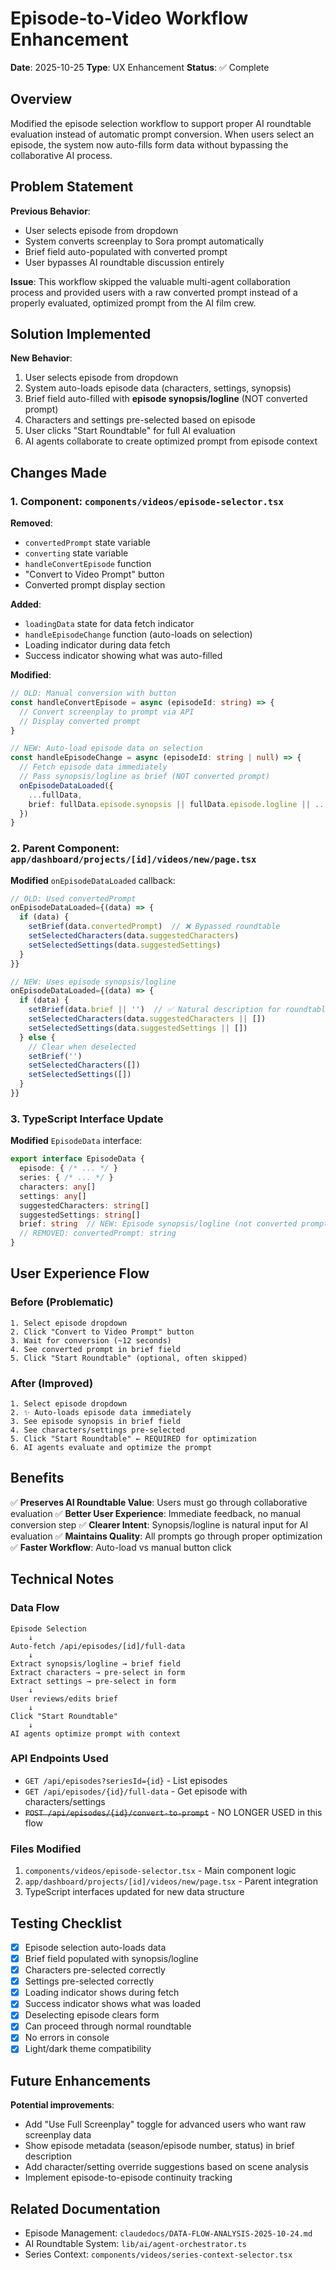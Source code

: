 # Episode-to-Video Workflow Enhancement

**Date**: 2025-10-25
**Type**: UX Enhancement
**Status**: ✅ Complete

## Overview

Modified the episode selection workflow to support proper AI roundtable evaluation instead of automatic prompt conversion. When users select an episode, the system now auto-fills form data without bypassing the collaborative AI process.

## Problem Statement

**Previous Behavior**:
- User selects episode from dropdown
- System converts screenplay to Sora prompt automatically
- Brief field auto-populated with converted prompt
- User bypasses AI roundtable discussion entirely

**Issue**: This workflow skipped the valuable multi-agent collaboration process and provided users with a raw converted prompt instead of a properly evaluated, optimized prompt from the AI film crew.

## Solution Implemented

**New Behavior**:
1. User selects episode from dropdown
2. System auto-loads episode data (characters, settings, synopsis)
3. Brief field auto-filled with **episode synopsis/logline** (NOT converted prompt)
4. Characters and settings pre-selected based on episode
5. User clicks "Start Roundtable" for full AI evaluation
6. AI agents collaborate to create optimized prompt from episode context

## Changes Made

### 1. Component: `components/videos/episode-selector.tsx`

**Removed**:
- `convertedPrompt` state variable
- `converting` state variable
- `handleConvertEpisode` function
- "Convert to Video Prompt" button
- Converted prompt display section

**Added**:
- `loadingData` state for data fetch indicator
- `handleEpisodeChange` function (auto-loads on selection)
- Loading indicator during data fetch
- Success indicator showing what was auto-filled

**Modified**:
```typescript
// OLD: Manual conversion with button
const handleConvertEpisode = async (episodeId: string) => {
  // Convert screenplay to prompt via API
  // Display converted prompt
}

// NEW: Auto-load episode data on selection
const handleEpisodeChange = async (episodeId: string | null) => {
  // Fetch episode data immediately
  // Pass synopsis/logline as brief (NOT converted prompt)
  onEpisodeDataLoaded({
    ...fullData,
    brief: fullData.episode.synopsis || fullData.episode.logline || ...
  })
}
```

### 2. Parent Component: `app/dashboard/projects/[id]/videos/new/page.tsx`

**Modified** `onEpisodeDataLoaded` callback:
```typescript
// OLD: Used convertedPrompt
onEpisodeDataLoaded={(data) => {
  if (data) {
    setBrief(data.convertedPrompt)  // ❌ Bypassed roundtable
    setSelectedCharacters(data.suggestedCharacters)
    setSelectedSettings(data.suggestedSettings)
  }
}}

// NEW: Uses episode synopsis/logline
onEpisodeDataLoaded={(data) => {
  if (data) {
    setBrief(data.brief || '')  // ✅ Natural description for roundtable
    setSelectedCharacters(data.suggestedCharacters || [])
    setSelectedSettings(data.suggestedSettings || [])
  } else {
    // Clear when deselected
    setBrief('')
    setSelectedCharacters([])
    setSelectedSettings([])
  }
}}
```

### 3. TypeScript Interface Update

**Modified** `EpisodeData` interface:
```typescript
export interface EpisodeData {
  episode: { /* ... */ }
  series: { /* ... */ }
  characters: any[]
  settings: any[]
  suggestedCharacters: string[]
  suggestedSettings: string[]
  brief: string  // NEW: Episode synopsis/logline (not converted prompt)
  // REMOVED: convertedPrompt: string
}
```

## User Experience Flow

### Before (Problematic)
```
1. Select episode dropdown
2. Click "Convert to Video Prompt" button
3. Wait for conversion (~12 seconds)
4. See converted prompt in brief field
5. Click "Start Roundtable" (optional, often skipped)
```

### After (Improved)
```
1. Select episode dropdown
2. ✨ Auto-loads episode data immediately
3. See episode synopsis in brief field
4. See characters/settings pre-selected
5. Click "Start Roundtable" ← REQUIRED for optimization
6. AI agents evaluate and optimize the prompt
```

## Benefits

✅ **Preserves AI Roundtable Value**: Users must go through collaborative evaluation
✅ **Better User Experience**: Immediate feedback, no manual conversion step
✅ **Clearer Intent**: Synopsis/logline is natural input for AI evaluation
✅ **Maintains Quality**: All prompts go through proper optimization
✅ **Faster Workflow**: Auto-load vs manual button click

## Technical Notes

### Data Flow
```
Episode Selection
    ↓
Auto-fetch /api/episodes/[id]/full-data
    ↓
Extract synopsis/logline → brief field
Extract characters → pre-select in form
Extract settings → pre-select in form
    ↓
User reviews/edits brief
    ↓
Click "Start Roundtable"
    ↓
AI agents optimize prompt with context
```

### API Endpoints Used
- `GET /api/episodes?seriesId={id}` - List episodes
- `GET /api/episodes/{id}/full-data` - Get episode with characters/settings
- ~~`POST /api/episodes/{id}/convert-to-prompt`~~ - NO LONGER USED in this flow

### Files Modified
1. `components/videos/episode-selector.tsx` - Main component logic
2. `app/dashboard/projects/[id]/videos/new/page.tsx` - Parent integration
3. TypeScript interfaces updated for new data structure

## Testing Checklist

- [x] Episode selection auto-loads data
- [x] Brief field populated with synopsis/logline
- [x] Characters pre-selected correctly
- [x] Settings pre-selected correctly
- [x] Loading indicator shows during fetch
- [x] Success indicator shows what was loaded
- [x] Deselecting episode clears form
- [x] Can proceed through normal roundtable
- [x] No errors in console
- [x] Light/dark theme compatibility

## Future Enhancements

**Potential improvements**:
- Add "Use Full Screenplay" toggle for advanced users who want raw screenplay data
- Show episode metadata (season/episode number, status) in brief description
- Add character/setting override suggestions based on scene analysis
- Implement episode-to-episode continuity tracking

## Related Documentation

- Episode Management: `claudedocs/DATA-FLOW-ANALYSIS-2025-10-24.md`
- AI Roundtable System: `lib/ai/agent-orchestrator.ts`
- Series Context: `components/videos/series-context-selector.tsx`
